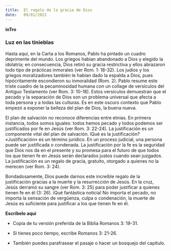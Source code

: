```yaml
---
title:  El regalo de la gracia de Dios
date:   09/01/2021
---
```


**inTro**

### Luz en las tinieblas

Hasta aquí, en la Carta a los Romanos, Pablo ha pintado un cuadro deprimente del mundo. Los griegos habían abandonado a Dios y elegido la idolatría; en consecuencia, Dios retiró su gracia restrictiva y ellos abrazaron todo tipo de prácticas inmorales (ver Rom. 1: 18-32). Los judíos y los griegos moralizadores también le habían dado la espalda a Dios, pues hipócritamente escondieron su inmoralidad (Rom. 2). Pablo resume este triste cuadro de la pecaminosidad humana con un collage de versículos del Antiguo Testamento (ver Rom. 3: 10-18). Estos versículos demuestran que el pecado y la separación de Dios son un problema universal que afecta a toda persona y a todas las culturas. Es en este oscuro contexto que Pablo empezó a exponer la belleza del plan de Dios, la buena nueva.

El plan de salvación no reconoce diferencias entre etnias. En primera instancia, todos somos iguales: todos hemos pecado y todos podemos ser justificados por fe en Jesús (ver Rom. 3: 22-24). La justificación es un componente vital del plan de salvación. lQué es la justificación? «Justificación» es un término jurídico. En un proceso judicial, una persona puede ser justificada o condenada. La justificación por la fe es la seguridad que Dios nos da en el presente y su promesa para el futuro de que todos los que tienen fe en Jesús serán declarados justos cuando sean juzgados. La justificación es un regalo de gracia, gratuito, otorgado a quienes no la merecen (ver Rom. 3: 24).

Bondadosamente, Dios puede darnos este increíble regalo de la justificación gracias a la muerte y la resurrección de Jesús. En la cruz, Jesús derramó su sangre (ver Rom. 3: 25) para poder justificar a quienes tienen fe en él (3: 26). iQué fantástica noticia! No importa el pecado, no importa la sensación de vergüenza, culpa o condenación, la muerte de Jesús es suficiente para justificar a los que tienen fe en él.

**Escríbelo aquí**

- Copia de tu versión preferida de la Biblia Romanos 3: 19-31.

- Si tienes poco tiempo, escribe Romanos 3: 21-26.

- También puedes parafrasear el pasaje o hacer un bosquejo del capítulo.
